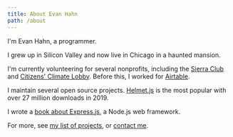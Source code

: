 ```yaml
---
title: About Evan Hahn
path: /about
---
```


I'm Evan Hahn, a programmer.

I grew up in Silicon Valley and now live in Chicago in a haunted mansion.

I'm currently volunteering for several nonprofits, including the [Sierra Club](https://www.sierraclub.org/) and [Citizens' Climate Lobby](https://citizensclimatelobby.org/). Before this, I worked for [Airtable](https://airtable.com).

I maintain several open source projects. [Helmet.js](https://helmetjs.github.io/) is the most popular with over 27 million downloads in 2019.

I wrote a [book about Express.js](https://www.manning.com/books/express-in-action?a_bid=fe3fcff7&a_aid=express-in-action), a Node.js web framework.

For more, see [my list of projects](/projects), or [contact me](/contact).
